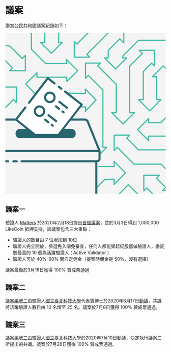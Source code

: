 # 議案

讚賞公民共和國議案紀錄如下：

![](../../.gitbook/assets/likecoin_postlist_1231.png)

## 議案一

驗證人 [Matters](https://matters.news/@likecoin/like-coin-chain-proposal-1-relaxing-validator-requirements-to-transform-like-coin-chain-to-a-permissionless-b-po-s-mechanism-bafyreienrrgu5a35wvgztutzjzl6hey5csqdhimukzrpxfp64xn223fi5q) 於2020年2月18日提出[首個議案](https://likecoin.bigdipper.live/proposals/1)，並於3月3日得到 1,000,000 LikeCoin 抵押支持，該議案包含三大重點： 

* 驗證人的數目由 7 位增加到 10位
* 驗證人完全開放，參選免入閘免審查，任何人都能架起伺服器做驗證人，委託數最高的 10 個為活躍驗證人 \( Active Validator \)
* 驗證人可於 40%-60% 間自定佣金（提案時佣金是 50%，沒有選擇）

議案最後於3月16日獲得 100% 贊成票通過

## 議案二

[議案編號二](https://likecoin.bigdipper.live/proposals/2)由驗證人[國立臺北科技大學](https://www.ntut.edu.tw/)代表寶博士於2020年6月17日[動議](https://matters.news/@dAAAb/like-coin-chain-proposal-2-increasing-the-number-of-active-validators-from-10-to-25-bafyreic2jaqtzaaql2dkauay5ogybtqy3tlltwzrj665ong2sg7uks7zsu)，共識將活躍驗證人數目由 10 名增至 25 名。議案於7月8日獲得 100% 贊成票通過。

## 議案三

[議案編號三](https://likecoin.bigdipper.live/proposals/3)由驗證人[國立臺北科技大學](https://www.ntut.edu.tw/)於2020年7月10日動議，決定執行議案二所提出的共識。議案於7月26日獲得 100% 贊成票通過。













